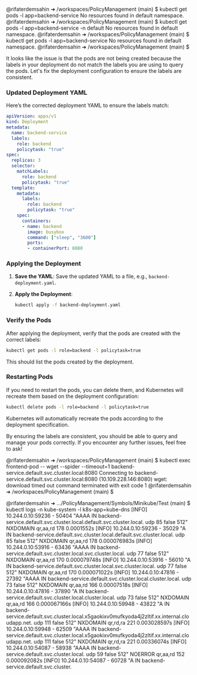 @rifaterdemsahin ➜ /workspaces/PolicyManagement (main) $ kubectl get pods -l app=backend-service
No resources found in default namespace.
@rifaterdemsahin ➜ /workspaces/PolicyManagement (main) $ kubectl get pods -l app=backend-service -n default
No resources found in default namespace.
@rifaterdemsahin ➜ /workspaces/PolicyManagement (main) $ kubectl get pods -l app=backend-service
No resources found in default namespace.
@rifaterdemsahin ➜ /workspaces/PolicyManagement (main) $ 

It looks like the issue is that the pods are not being created because the labels in your deployment do not match the labels you are using to query the pods. Let's fix the deployment configuration to ensure the labels are consistent.

### Updated Deployment YAML

Here’s the corrected deployment YAML to ensure the labels match:

```yaml
apiVersion: apps/v1
kind: Deployment
metadata:
  name: backend-service
  labels:
    role: backend
    policytask: "true"
spec:
  replicas: 3
  selector:
    matchLabels:
      role: backend
      policytask: "true"
  template:
    metadata:
      labels:
        role: backend
        policytask: "true"
    spec:
      containers:
      - name: backend
        image: busybox
        command: ["sleep", "3600"]
        ports:
        - containerPort: 8080
```

### Applying the Deployment

1. **Save the YAML**: Save the updated YAML to a file, e.g., `backend-deployment.yaml`.

2. **Apply the Deployment**:
   ```bash
   kubectl apply -f backend-deployment.yaml
   ```

### Verify the Pods

After applying the deployment, verify that the pods are created with the correct labels:

```bash
kubectl get pods -l role=backend -l policytask=true
```

This should list the pods created by the deployment.

### Restarting Pods

If you need to restart the pods, you can delete them, and Kubernetes will recreate them based on the deployment configuration:

```bash
kubectl delete pods -l role=backend -l policytask=true
```

Kubernetes will automatically recreate the pods according to the deployment specification.

By ensuring the labels are consistent, you should be able to query and manage your pods correctly. If you encounter any further issues, feel free to ask!

@rifaterdemsahin ➜ /workspaces/PolicyManagement (main) $ kubectl exec frontend-pod -- wget --spider --timeout=1 backend-service.default.svc.cluster.local:8080
Connecting to backend-service.default.svc.cluster.local:8080 (10.109.228.146:8080)
wget: download timed out
command terminated with exit code 1
@rifaterdemsahin ➜ /workspaces/PolicyManagement (main) $ 

@rifaterdemsahin ➜ .../PolicyManagement/Symbols/Minikube/Test (main) $ kubectl logs -n kube-system -l k8s-app=kube-dns
[INFO] 10.244.0.10:59236 - 50404 "AAAA IN backend-service.default.svc.cluster.local.default.svc.cluster.local. udp 85 false 512" NXDOMAIN qr,aa,rd 178 0.0001552s
[INFO] 10.244.0.10:59236 - 35029 "A IN backend-service.default.svc.cluster.local.default.svc.cluster.local. udp 85 false 512" NXDOMAIN qr,aa,rd 178 0.000076983s
[INFO] 10.244.0.10:53916 - 63436 "AAAA IN backend-service.default.svc.cluster.local.svc.cluster.local. udp 77 false 512" NXDOMAIN qr,aa,rd 170 0.000079748s
[INFO] 10.244.0.10:53916 - 56010 "A IN backend-service.default.svc.cluster.local.svc.cluster.local. udp 77 false 512" NXDOMAIN qr,aa,rd 170 0.000071022s
[INFO] 10.244.0.10:47816 - 27392 "AAAA IN backend-service.default.svc.cluster.local.cluster.local. udp 73 false 512" NXDOMAIN qr,aa,rd 166 0.00007518s
[INFO] 10.244.0.10:47816 - 37890 "A IN backend-service.default.svc.cluster.local.cluster.local. udp 73 false 512" NXDOMAIN qr,aa,rd 166 0.000067166s
[INFO] 10.244.0.10:59948 - 43822 "A IN backend-service.default.svc.cluster.local.x5gaokixv0mufkyoda4j2zltif.xx.internal.cloudapp.net. udp 111 false 512" NXDOMAIN qr,rd,ra 221 0.003028597s
[INFO] 10.244.0.10:59948 - 62509 "AAAA IN backend-service.default.svc.cluster.local.x5gaokixv0mufkyoda4j2zltif.xx.internal.cloudapp.net. udp 111 false 512" NXDOMAIN qr,rd,ra 221 0.00336074s
[INFO] 10.244.0.10:54087 - 58938 "AAAA IN backend-service.default.svc.cluster.local. udp 59 false 512" NOERROR qr,aa,rd 152 0.000092082s
[INFO] 10.244.0.10:54087 - 60728 "A IN backend-service.default.svc.cluster.